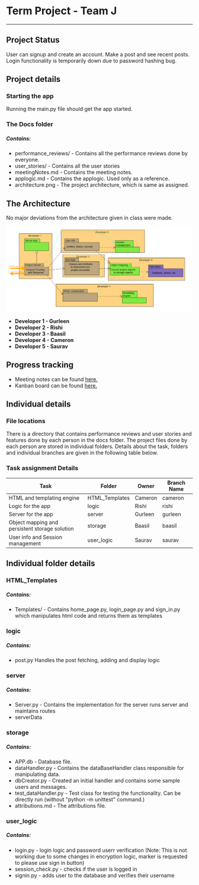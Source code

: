 # Term Project - Team J
***
## Project Status 
User can signup and create an account. Make a post and see recent posts. Login functionality is temporarily down due to password hashing bug.
## Project details
### Starting the app 

Running the main.py file should get the app started.
### The Docs folder
##### Contains: 
- performance_reviews/ - Contains all the performance reviews done by everyone.
- user_stories/ - Contains all the user stories
- meetingNotes.md - Contains the meeting notes.
- applogic.md - Contains the applogic. Used only as a reference.
- architecture.png - The project architecture, which is same as assigned.
## The Architecture 
No major deviations from the architecture given in class were made.

![](docs/architecture.png)

- **Developer 1 - Gurleen**
- **Developer 2 - Rishi**
- **Developer 3 - Baasil**
- **Developer 4 - Cameron**
- **Developer 5 - Saurav**

## Progress tracking
- Meeting notes can be found [here.](https://github.com/CS2005F23/term-project-teamj/blob/master/docs/meetingNotes.md)
- Kanban board can be found [here.](https://github.com/orgs/CS2005F23/projects/19)

## Individual details
### File locations

There is a directory that contains performance reviews and user stories and features done by each person in the docs folder.
The project files done by each person are stored in individual folders. Details about the task, folders
and individual branches are given in the following table below.

### Task assignment Details

| Task                                           | Folder         | Owner   | Branch Name |
|------------------------------------------------|----------------|---------|-------|
| HTML and templating engine                     | HTML_Templates  | Cameron |    cameron     |
| Logic for the app                              | logic      | Rishi   |     rishi       |
| Server for the app                             | server     | Gurleen |  gurleen |
| Object mapping and persistent storage solution | storage    | Baasil  |  baasil |
| User info and Session management               | user_logic | Saurav  |     saurav      |

## Individual folder details

### HTML_Templates
##### Contains:
- Templates/ - Contains home_page.py, login_page.py and sign_in.py which manipulates html code and returns them as templates

### logic
##### Contains:
- post.py Handles the post fetching, adding and display logic
### server
##### Contains:
- Server.py - Contains the implementation for the server runs server and maintains routes
- serverData
### storage
##### Contains:

- APP.db - Database file.
- dataHandler.py - Contains the dataBaseHandler class responsible for manipulating data.
- dbCreator.py - Created an initial handler and contains some sample users and messages.
- test_dataHandler.py - Test class for testing the functionality. Can be directly run (without "python -m unittest" command.)
- attributions.md - The attributions file.
### user_logic
##### Contains:
- login.py - login logic and password userr verification (Note: This is not working due to some changes in encryption logic, marker is requested to please use sign in button)
- session_check.py - checks if the user is logged in
- signin.py - adds user to the database and verifies their username


